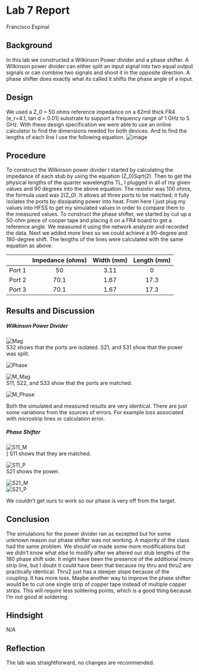 # Lab 7 Report
Francisco Espinal 

## Background
In this lab we constructed a Wilkinson Power divider and a phase shifter. A Wilkinson power divider can either split an input signal into two equal output signals or can combine two signals and shoot it in the opposite direction. A phase shifter does exactly what its called it shifts the phase angle of a input.    

## Design
We used a Z_0 = 50 ohms reference impedance on a 62mil thick FR4 (e_r=4.1, tan d = 0.01) substrate to support a frequency range of 1 GHz to 5 GHz.  With these design specification we were able to use an online calculator to find the dimensions needed for both devices. And to find the lengths of each line I use the following equation. 
![image](https://github.com/CourseReps/ECEN452-Spring2016/blob/master/Labs/Lab3/Equation.png) <br>

## Procedure
To construct the Wilkinson power divider I started by calculating the impedance of each stub by using the equation (Z_0)Sqrt(2).  Then to get the physical lengths of the quarter wavelengths TL, I plugged in all of my given values and 90 degrees into the above equation. The resistor was 100 ohms, the formula used was 2(Z_0). It allows all three ports to be matched; it fully isolates the ports by dissipating power into heat.  From here I just plug my values into HFSS to get my simulated values in order to compare them to the measured values. 
To construct the phase shifter, we started by cut up a 50-ohm piece of cooper tape and placing it on a FR4 board to get a reference angle. We measured it using the network analyzer and recorded the data. Next we added more lines so we could achieve a 90-degree and 180-degree shift. The lengths of the lines were calculated with the same equation as above. 

|    |    Impedance (ohms)  | Width (mm) | Length (mm)|
| ----- |:-----:| :-----:|:------:|
|    Port 1   | 50 |  3.11| 0 |
|    Port 2|   70.1   | 1.67|17.3 |
|    Port 3  |   70.1   | 1.67| 17.3| 

## Results and Discussion

##### Wilkinson Power Divider
![Mag](https://github.com/CourseReps/ECEN452-Spring2016/blob/master/Students/FAEspinal/Lab7/Final/WPD_S_Parameter_Plots.png) <br>
S32 shows that the ports are isolated.
S21, and S31 show that the power was split.  

![Phase](https://github.com/CourseReps/ECEN452-Spring2016/blob/master/Students/FAEspinal/Lab7/Final/WPD_Phase_Plot.png) <br>

![M_Mag](https://github.com/CourseReps/ECEN452-Spring2016/blob/master/Students/FAEspinal/Lab7/Final/WPD_Matched_S_Parameter.png) <br>
S11, S22, and S33 show that the ports are matched.

![M_Phase](https://github.com/CourseReps/ECEN452-Spring2016/blob/master/Students/FAEspinal/Lab7/Final/WPD_Matched_Phase_Plot.png) <br>


Both the simulated and measured results are very identical. There are just some variations from the sources of errors. For example loss associated with microstrip lines or calculation error. 


##### Phase Shifter

![S11_M](https://github.com/CourseReps/ECEN452-Spring2016/blob/master/Students/FAEspinal/Lab7/Final/Phase_Shifter_S11_Magnitude_Plot.png) <br>]
S11 shows that they are matched.

![S11_P](https://github.com/CourseReps/ECEN452-Spring2016/blob/master/Students/FAEspinal/Lab7/Final/Phase_Shifter_S11_Phase_Plot.png) <br>
S21 shows the power.

![S21_M](https://github.com/CourseReps/ECEN452-Spring2016/blob/master/Students/FAEspinal/Lab7/Final/Phase_Shifter_S21_Magnitude_Polt.png) <br>
![S21_P](https://github.com/CourseReps/ECEN452-Spring2016/blob/master/Students/FAEspinal/Lab7/Final/Phase_Shifter_S21_Phase_Plot.png) <br>

We couldn’t get ours to work so our phase is very off from the target. 


## Conclusion
The simulations for the power divider ran as excepted but for some unknown reason our phase shifter was not working. A majority of the class had the same problem. We should’ve made some more modifications but we didn’t know what else to modify after we altered our stub lengths of the 180 phase shift side. It might have been the presence of the additional micro strip line, but I doubt it could have been that because my thru and thru2 are practically identical. Thru2 just has a steeper slope because of the coupling. It has more loss. Maybe another way to improve the phase shifter would be to cut one single strip of copper tape instead of multiple copper strips. This will require less soldering points, which is a good thing because I’m not good at soldering.  

## Hindsight
N/A

## Reflection
The lab was straightforward, no changes are recommended. 

